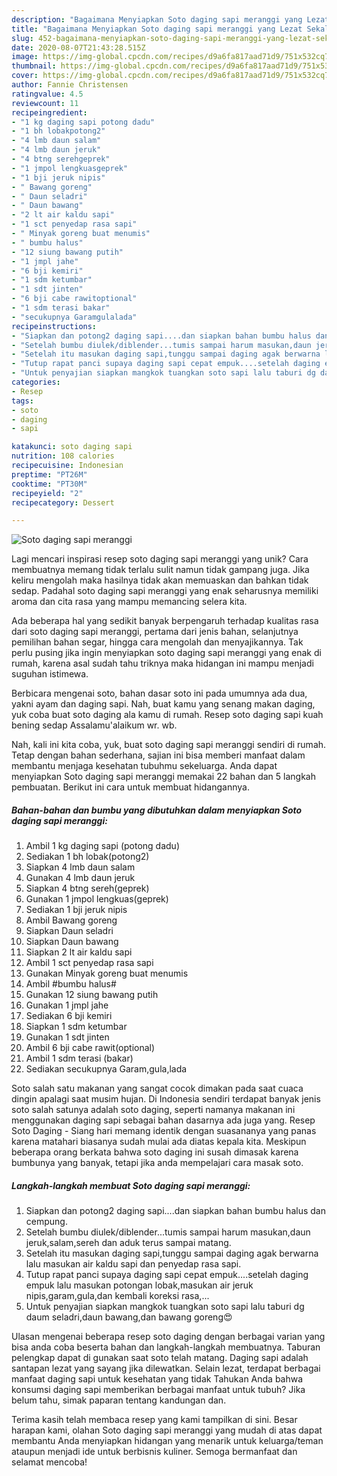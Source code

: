 ```yaml
---
description: "Bagaimana Menyiapkan Soto daging sapi meranggi yang Lezat Sekali"
title: "Bagaimana Menyiapkan Soto daging sapi meranggi yang Lezat Sekali"
slug: 452-bagaimana-menyiapkan-soto-daging-sapi-meranggi-yang-lezat-sekali
date: 2020-08-07T21:43:28.515Z
image: https://img-global.cpcdn.com/recipes/d9a6fa817aad71d9/751x532cq70/soto-daging-sapi-meranggi-foto-resep-utama.jpg
thumbnail: https://img-global.cpcdn.com/recipes/d9a6fa817aad71d9/751x532cq70/soto-daging-sapi-meranggi-foto-resep-utama.jpg
cover: https://img-global.cpcdn.com/recipes/d9a6fa817aad71d9/751x532cq70/soto-daging-sapi-meranggi-foto-resep-utama.jpg
author: Fannie Christensen
ratingvalue: 4.5
reviewcount: 11
recipeingredient:
- "1 kg daging sapi potong dadu"
- "1 bh lobakpotong2"
- "4 lmb daun salam"
- "4 lmb daun jeruk"
- "4 btng serehgeprek"
- "1 jmpol lengkuasgeprek"
- "1 bji jeruk nipis"
- " Bawang goreng"
- " Daun seladri"
- " Daun bawang"
- "2 lt air kaldu sapi"
- "1 sct penyedap rasa sapi"
- " Minyak goreng buat menumis"
- " bumbu halus"
- "12 siung bawang putih"
- "1 jmpl jahe"
- "6 bji kemiri"
- "1 sdm ketumbar"
- "1 sdt jinten"
- "6 bji cabe rawitoptional"
- "1 sdm terasi bakar"
- "secukupnya Garamgulalada"
recipeinstructions:
- "Siapkan dan potong2 daging sapi....dan siapkan bahan bumbu halus dan cempung."
- "Setelah bumbu diulek/diblender...tumis sampai harum masukan,daun jeruk,salam,sereh dan aduk terus sampai matang."
- "Setelah itu masukan daging sapi,tunggu sampai daging agak berwarna lalu masukan air kaldu sapi dan penyedap rasa sapi."
- "Tutup rapat panci supaya daging sapi cepat empuk....setelah daging empuk lalu masukan potongan lobak,masukan air jeruk nipis,garam,gula,dan kembali koreksi rasa,..."
- "Untuk penyajian siapkan mangkok tuangkan soto sapi lalu taburi dg daum seladri,daun bawang,dan bawang goreng😍"
categories:
- Resep
tags:
- soto
- daging
- sapi

katakunci: soto daging sapi 
nutrition: 108 calories
recipecuisine: Indonesian
preptime: "PT26M"
cooktime: "PT30M"
recipeyield: "2"
recipecategory: Dessert

---
```



![Soto daging sapi meranggi](https://img-global.cpcdn.com/recipes/d9a6fa817aad71d9/751x532cq70/soto-daging-sapi-meranggi-foto-resep-utama.jpg)

Lagi mencari inspirasi resep soto daging sapi meranggi yang unik? Cara membuatnya memang tidak terlalu sulit namun tidak gampang juga. Jika keliru mengolah maka hasilnya tidak akan memuaskan dan bahkan tidak sedap. Padahal soto daging sapi meranggi yang enak seharusnya memiliki aroma dan cita rasa yang mampu memancing selera kita.

Ada beberapa hal yang sedikit banyak berpengaruh terhadap kualitas rasa dari soto daging sapi meranggi, pertama dari jenis bahan, selanjutnya pemilihan bahan segar, hingga cara mengolah dan menyajikannya. Tak perlu pusing jika ingin menyiapkan soto daging sapi meranggi yang enak di rumah, karena asal sudah tahu triknya maka hidangan ini mampu menjadi suguhan istimewa.

Berbicara mengenai soto, bahan dasar soto ini pada umumnya ada dua, yakni ayam dan daging sapi. Nah, buat kamu yang senang makan daging, yuk coba buat soto daging ala kamu di rumah. Resep soto daging sapi kuah bening sedap Assalamu&#39;alaikum wr. wb.


Nah, kali ini kita coba, yuk, buat soto daging sapi meranggi sendiri di rumah. Tetap dengan bahan sederhana, sajian ini bisa memberi manfaat dalam membantu menjaga kesehatan tubuhmu sekeluarga. Anda dapat menyiapkan Soto daging sapi meranggi memakai 22 bahan dan 5 langkah pembuatan. Berikut ini cara untuk membuat hidangannya.

<!--inarticleads1-->

##### Bahan-bahan dan bumbu yang dibutuhkan dalam menyiapkan Soto daging sapi meranggi:

1. Ambil 1 kg daging sapi (potong dadu)
1. Sediakan 1 bh lobak(potong2)
1. Siapkan 4 lmb daun salam
1. Gunakan 4 lmb daun jeruk
1. Siapkan 4 btng sereh(geprek)
1. Gunakan 1 jmpol lengkuas(geprek)
1. Sediakan 1 bji jeruk nipis
1. Ambil  Bawang goreng
1. Siapkan  Daun seladri
1. Siapkan  Daun bawang
1. Siapkan 2 lt air kaldu sapi
1. Ambil 1 sct penyedap rasa sapi
1. Gunakan  Minyak goreng buat menumis
1. Ambil  #bumbu halus#
1. Gunakan 12 siung bawang putih
1. Gunakan 1 jmpl jahe
1. Sediakan 6 bji kemiri
1. Siapkan 1 sdm ketumbar
1. Gunakan 1 sdt jinten
1. Ambil 6 bji cabe rawit(optional)
1. Ambil 1 sdm terasi (bakar)
1. Sediakan secukupnya Garam,gula,lada


Soto salah satu makanan yang sangat cocok dimakan pada saat cuaca dingin apalagi saat musim hujan. Di Indonesia sendiri terdapat banyak jenis soto salah satunya adalah soto daging, seperti namanya makanan ini menggunakan daging sapi sebagai bahan dasarnya ada juga yang. Resep Soto Daging - Siang hari memang identik dengan suasananya yang panas karena matahari biasanya sudah mulai ada diatas kepala kita. Meskipun beberapa orang berkata bahwa soto daging ini susah dimasak karena bumbunya yang banyak, tetapi jika anda mempelajari cara masak soto. 

<!--inarticleads2-->

##### Langkah-langkah membuat Soto daging sapi meranggi:

1. Siapkan dan potong2 daging sapi....dan siapkan bahan bumbu halus dan cempung.
1. Setelah bumbu diulek/diblender...tumis sampai harum masukan,daun jeruk,salam,sereh dan aduk terus sampai matang.
1. Setelah itu masukan daging sapi,tunggu sampai daging agak berwarna lalu masukan air kaldu sapi dan penyedap rasa sapi.
1. Tutup rapat panci supaya daging sapi cepat empuk....setelah daging empuk lalu masukan potongan lobak,masukan air jeruk nipis,garam,gula,dan kembali koreksi rasa,...
1. Untuk penyajian siapkan mangkok tuangkan soto sapi lalu taburi dg daum seladri,daun bawang,dan bawang goreng😍


Ulasan mengenai beberapa resep soto daging dengan berbagai varian yang bisa anda coba beserta bahan dan langkah-langkah membuatnya. Taburan pelengkap dapat di gunakan saat soto telah matang. Daging sapi adalah santapan lezat yang sayang jika dilewatkan. Selain lezat, terdapat berbagai manfaat daging sapi untuk kesehatan yang tidak Tahukan Anda bahwa konsumsi daging sapi memberikan berbagai manfaat untuk tubuh? Jika belum tahu, simak paparan tentang kandungan dan. 

Terima kasih telah membaca resep yang kami tampilkan di sini. Besar harapan kami, olahan Soto daging sapi meranggi yang mudah di atas dapat membantu Anda menyiapkan hidangan yang menarik untuk keluarga/teman ataupun menjadi ide untuk berbisnis kuliner. Semoga bermanfaat dan selamat mencoba!

